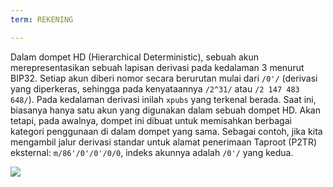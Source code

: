 ```yaml
---
term: REKENING

---
```

Dalam dompet HD (Hierarchical Deterministic), sebuah akun merepresentasikan sebuah lapisan derivasi pada kedalaman 3 menurut BIP32. Setiap akun diberi nomor secara berurutan mulai dari `/0'/` (derivasi yang diperkeras, sehingga pada kenyataannya `/2^31/` atau `/2 147 483 648/`). Pada kedalaman derivasi inilah `xpubs` yang terkenal berada. Saat ini, biasanya hanya satu akun yang digunakan dalam sebuah dompet HD. Akan tetapi, pada awalnya, dompet ini dibuat untuk memisahkan berbagai kategori penggunaan di dalam dompet yang sama. Sebagai contoh, jika kita mengambil jalur derivasi standar untuk alamat penerimaan Taproot (P2TR) eksternal: `m/86'/0'/0'/0/0`, indeks akunnya adalah `/0'/` yang kedua.

![](../../dictionnaire/assets/17.webp)